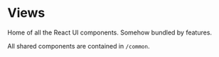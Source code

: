 # Views

Home of all the React UI components. Somehow bundled by features.

All shared components are contained in `/common`. 
